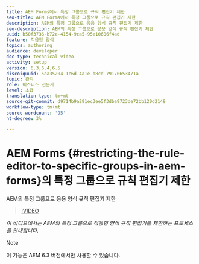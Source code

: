 ```yaml
---
title: AEM Forms에서 특정 그룹으로 규칙 편집기 제한
seo-title: AEM Forms에서 특정 그룹으로 규칙 편집기 제한
description: AEM의 특정 그룹으로 응용 양식 규칙 편집기 제한
seo-description: AEM의 특정 그룹으로 응용 양식 규칙 편집기 제한
uuid: b50f3736-b72e-4154-9ca5-95e10606f4ad
feature: 적응형 양식
topics: authoring
audience: developer
doc-type: technical video
activity: setup
version: 6.3,6.4,6.5
discoiquuid: 5aa35204-1c6d-4a1e-b8cd-79170653471a
topic: 관리
role: 비즈니스 전문가
level: 초급
translation-type: tm+mt
source-git-commit: d9714b9a291ec3ee5f3dba9723de72bb120d2149
workflow-type: tm+mt
source-wordcount: '95'
ht-degree: 3%

---
```



# AEM Forms {#restricting-the-rule-editor-to-specific-groups-in-aem-forms}의 특정 그룹으로 규칙 편집기 제한

AEM의 특정 그룹으로 응용 양식 규칙 편집기 제한

>[!VIDEO](https://video.tv.adobe.com/v/19470?quality=9&learn=on)

*이 비디오에서는 AEM의 특정 그룹으로 적응형 양식 규칙 편집기를 제한하는 프로세스를 안내합니다.*

>[!NOTE]
>
>이 기능은 AEM 6.3 버전에서만 사용할 수 있습니다.

